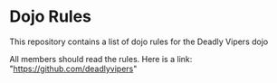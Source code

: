 Dojo Rules
==========

This repository contains a list of dojo rules for the Deadly Vipers dojo

All members should read the rules. Here is a link: "https://github.com/deadlyvipers"

